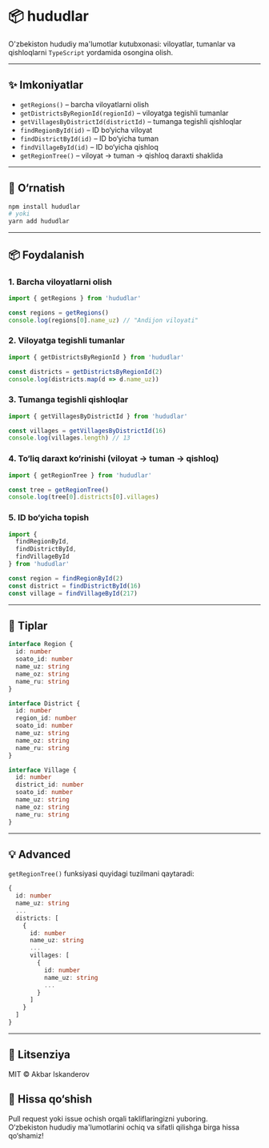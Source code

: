 # 📦 hududlar

O'zbekiston hududiy ma'lumotlar kutubxonasi: viloyatlar, tumanlar va qishloqlarni `TypeScript` yordamida osongina olish.

---

## ✨ Imkoniyatlar

- `getRegions()` – barcha viloyatlarni olish  
- `getDistrictsByRegionId(regionId)` – viloyatga tegishli tumanlar  
- `getVillagesByDistrictId(districtId)` – tumanga tegishli qishloqlar  
- `findRegionById(id)` – ID bo‘yicha viloyat  
- `findDistrictById(id)` – ID bo‘yicha tuman  
- `findVillageById(id)` – ID bo‘yicha qishloq  
- `getRegionTree()` – viloyat → tuman → qishloq daraxti shaklida

---

## 🚀 O‘rnatish

```bash
npm install hududlar
# yoki
yarn add hududlar
```

---

## 📦 Foydalanish

### 1. Barcha viloyatlarni olish

```ts
import { getRegions } from 'hududlar'

const regions = getRegions()
console.log(regions[0].name_uz) // "Andijon viloyati"
```

### 2. Viloyatga tegishli tumanlar

```ts
import { getDistrictsByRegionId } from 'hududlar'

const districts = getDistrictsByRegionId(2)
console.log(districts.map(d => d.name_uz))
```

### 3. Tumanga tegishli qishloqlar

```ts
import { getVillagesByDistrictId } from 'hududlar'

const villages = getVillagesByDistrictId(16)
console.log(villages.length) // 13
```

### 4. To‘liq daraxt ko‘rinishi (viloyat → tuman → qishloq)

```ts
import { getRegionTree } from 'hududlar'

const tree = getRegionTree()
console.log(tree[0].districts[0].villages)
```

### 5. ID bo‘yicha topish

```ts
import {
  findRegionById,
  findDistrictById,
  findVillageById
} from 'hududlar'

const region = findRegionById(2)
const district = findDistrictById(16)
const village = findVillageById(217)
```

---

## 🧱 Tiplar

```ts
interface Region {
  id: number
  soato_id: number
  name_uz: string
  name_oz: string
  name_ru: string
}

interface District {
  id: number
  region_id: number
  soato_id: number
  name_uz: string
  name_oz: string
  name_ru: string
}

interface Village {
  id: number
  district_id: number
  soato_id: number
  name_uz: string
  name_oz: string
  name_ru: string
}
```

---

## 💡 Advanced

`getRegionTree()` funksiyasi quyidagi tuzilmani qaytaradi:

```ts
{
  id: number
  name_uz: string
  ...
  districts: [
    {
      id: number
      name_uz: string
      ...
      villages: [
        {
          id: number
          name_uz: string
          ...
        }
      ]
    }
  ]
}
```

---

## 📄 Litsenziya

MIT © Akbar Iskanderov

## 🤝 Hissa qo‘shish

Pull request yoki issue ochish orqali takliflaringizni yuboring.  
O‘zbekiston hududiy ma'lumotlarini ochiq va sifatli qilishga birga hissa qo‘shamiz!
